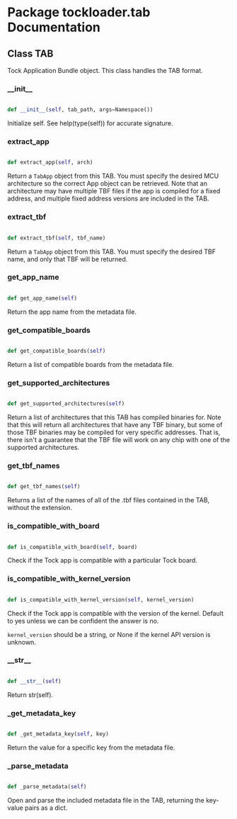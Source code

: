 # Package tockloader.tab Documentation

## Class TAB
Tock Application Bundle object. This class handles the TAB format.
### \_\_init\_\_
```py

def __init__(self, tab_path, args=Namespace())

```



Initialize self.  See help(type(self)) for accurate signature.


### extract\_app
```py

def extract_app(self, arch)

```



Return a `TabApp` object from this TAB. You must specify the desired MCU
architecture so the correct App object can be retrieved. Note that an
architecture may have multiple TBF files if the app is compiled for a
fixed address, and multiple fixed address versions are included in the
TAB.


### extract\_tbf
```py

def extract_tbf(self, tbf_name)

```



Return a `TabApp` object from this TAB. You must specify the
desired TBF name, and only that TBF will be returned.


### get\_app\_name
```py

def get_app_name(self)

```



Return the app name from the metadata file.


### get\_compatible\_boards
```py

def get_compatible_boards(self)

```



Return a list of compatible boards from the metadata file.


### get\_supported\_architectures
```py

def get_supported_architectures(self)

```



Return a list of architectures that this TAB has compiled binaries for.
Note that this will return all architectures that have any TBF binary,
but some of those TBF binaries may be compiled for very specific
addresses. That is, there isn't a guarantee that the TBF file will work
on any chip with one of the supported architectures.


### get\_tbf\_names
```py

def get_tbf_names(self)

```



Returns a list of the names of all of the .tbf files contained in the
TAB, without the extension.


### is\_compatible\_with\_board
```py

def is_compatible_with_board(self, board)

```



Check if the Tock app is compatible with a particular Tock board.


### is\_compatible\_with\_kernel\_version
```py

def is_compatible_with_kernel_version(self, kernel_version)

```



Check if the Tock app is compatible with the version of the kernel.
Default to yes unless we can be confident the answer is no.

`kernel_version` should be a string, or None if the kernel API version
is unknown.


### \_\_str\_\_
```py

def __str__(self)

```



Return str(self).


### \_get\_metadata\_key
```py

def _get_metadata_key(self, key)

```



Return the value for a specific key from the metadata file.


### \_parse\_metadata
```py

def _parse_metadata(self)

```



Open and parse the included metadata file in the TAB, returning the
key-value pairs as a dict.



